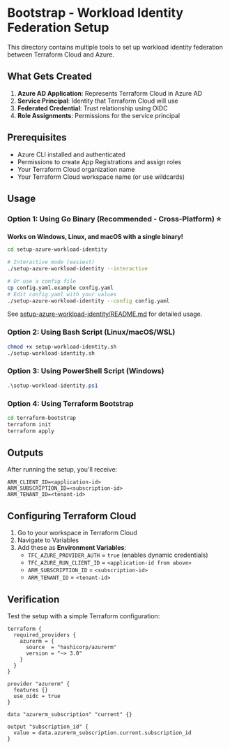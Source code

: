 # Bootstrap - Workload Identity Federation Setup

This directory contains multiple tools to set up workload identity federation between Terraform Cloud and Azure.

## What Gets Created

1. **Azure AD Application**: Represents Terraform Cloud in Azure AD
2. **Service Principal**: Identity that Terraform Cloud will use
3. **Federated Credential**: Trust relationship using OIDC
4. **Role Assignments**: Permissions for the service principal

## Prerequisites

- Azure CLI installed and authenticated
- Permissions to create App Registrations and assign roles
- Your Terraform Cloud organization name
- Your Terraform Cloud workspace name (or use wildcards)

## Usage

### Option 1: Using Go Binary (Recommended - Cross-Platform) ⭐

**Works on Windows, Linux, and macOS with a single binary!**

```bash
cd setup-azure-workload-identity

# Interactive mode (easiest)
./setup-azure-workload-identity --interactive

# Or use a config file
cp config.yaml.example config.yaml
# Edit config.yaml with your values
./setup-azure-workload-identity --config config.yaml
```

See [setup-azure-workload-identity/README.md](./setup-azure-workload-identity/README.md) for detailed usage.

### Option 2: Using Bash Script (Linux/macOS/WSL)

```bash
chmod +x setup-workload-identity.sh
./setup-workload-identity.sh
```

### Option 3: Using PowerShell Script (Windows)

```powershell
.\setup-workload-identity.ps1
```

### Option 4: Using Terraform Bootstrap

```bash
cd terraform-bootstrap
terraform init
terraform apply
```

## Outputs

After running the setup, you'll receive:

```
ARM_CLIENT_ID=<application-id>
ARM_SUBSCRIPTION_ID=<subscription-id>
ARM_TENANT_ID=<tenant-id>
```

## Configuring Terraform Cloud

1. Go to your workspace in Terraform Cloud
2. Navigate to Variables
3. Add these as **Environment Variables**:
   - `TFC_AZURE_PROVIDER_AUTH` = `true` (enables dynamic credentials)
   - `TFC_AZURE_RUN_CLIENT_ID` = `<application-id from above>`
   - `ARM_SUBSCRIPTION_ID` = `<subscription-id>`
   - `ARM_TENANT_ID` = `<tenant-id>`

## Verification

Test the setup with a simple Terraform configuration:

```hcl
terraform {
  required_providers {
    azurerm = {
      source  = "hashicorp/azurerm"
      version = "~> 3.0"
    }
  }
}

provider "azurerm" {
  features {}
  use_oidc = true
}

data "azurerm_subscription" "current" {}

output "subscription_id" {
  value = data.azurerm_subscription.current.subscription_id
}
```
